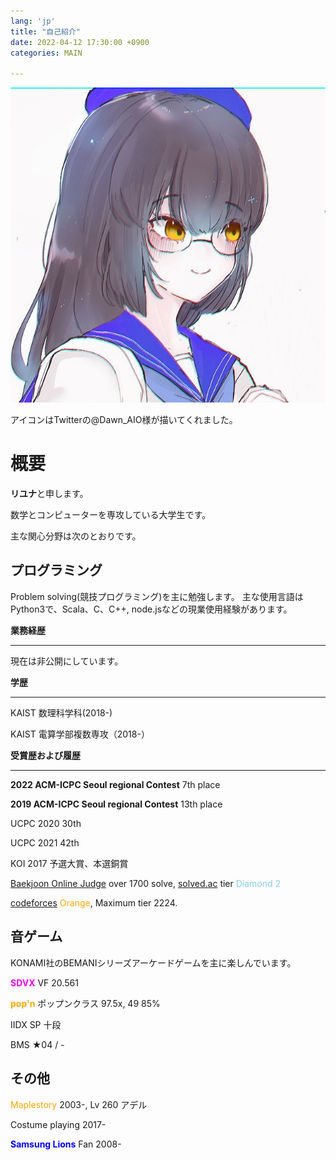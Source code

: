 ```yaml
---
lang: 'jp'
title: "自己紹介"
date: 2022-04-12 17:30:00 +0900
categories: MAIN

---
```


![owner](/owner.jpg)

アイコンはTwitterの@Dawn_AIO様が描いてくれました。 

# 概要

**リユナ**と申します。

数学とコンピューターを専攻している大学生です。

主な関心分野は次のとおりです。



## プログラミング

Problem solving(競技プログラミング)を主に勉強します。 主な使用言語はPython3で、Scala、C、C++, node.jsなどの現業使用経験があります。

**業務経歴**

--------

現在は非公開にしています。

**学歴**

-------

KAIST 数理科学科(2018-)

KAIST 電算学部複数専攻（2018-）

**受賞歴および履歴**

------

**2022 ACM-ICPC Seoul regional Contest** 7th place

**2019 ACM-ICPC Seoul regional Contest** 13th place

UCPC 2020 30th

UCPC 2021 42th

KOI 2017 予選大賞、本選銅賞

[Baekjoon Online Judge](https://www.acmicpc.net/user/runnie0427) over 1700 solve, [solved.ac](https://solved.ac/profile/runnie0427) tier <span style="color:skyblue">Diamond 2</span>

[codeforces](https://codeforces.com/profile/Eunha) <span style="color:orange">Orange</span>, Maximum tier 2224.



## 音ゲーム

KONAMI社のBEMANIシリーズアーケードゲームを主に楽しんでいます。

**<span style="color:magenta">SDVX</span>** VF 20.561

**<span style="color:orange">pop'n</span>** ポップンクラス 97.5x, 49 85%

IIDX SP 十段

BMS ★04 / -



## その他

<span style="color:orange">Maplestory</span> 2003-, Lv 260 アデル

Costume playing 2017-

**<span style="color:blue">Samsung Lions</span>** Fan 2008-

